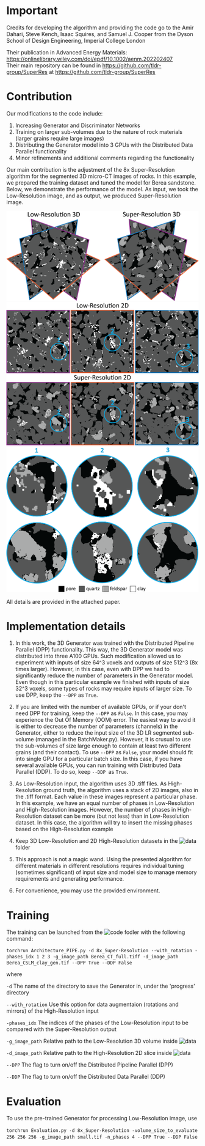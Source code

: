 # Important  
Credits for developing the algorithm and providing the code go to the Amir Dahari, Steve Kench, Isaac Squires, and Samuel J. Cooper from the Dyson School 
of Design Engineering, Imperial College London    

Their publication in Advanced Energy Materials: https://onlinelibrary.wiley.com/doi/epdf/10.1002/aenm.202202407     
Their main repository can be found in https://github.com/tldr-group/SuperRes at https://github.com/tldr-group/SuperRes

# Contribution
Our modifications to the code include:
 1. Increasing Generator and Discriminator Networks
 2. Training on larger sub-volumes due to the nature of rock materials (larger grains require large images)
 3. Distributing the Generator model into 3 GPUs with the Distributed Data Parallel functionality
 4. Minor refinements and additional comments regarding the functionality

Our main contribution is the adjustment of the 8x Super-Resolution algorithm for the segmented 3D micro-CT images of rocks. In this example, we prepared the training dataset and tuned the model for Berea sandstone. Below, we demonstrate the performance of the model. As input, we took the Low-Resolution image, and as output, we produced Super-Resolution image.

![Super-Resolution results for Berea sandstone](GH_image/GH_1.png)  
![Super-Resolution results for Berea sandstone](GH_image/GH_2.png)
![Super-Resolution results for Berea sandstone](GH_image/GH_3.png)

All details are provided in the attached paper.

# Implementation details 
1. In this work, the 3D Generator was trained with the Distributed Pipeline Parallel (DPP) functionality. This way, the 3D Generator model was distributed into three A100 GPUs. Such modification allowed us to experiment with inputs of size 64^3 voxels and outputs of size 512^3 (8x times larger). However, in this case, even with DPP we had to significantly reduce the number of parameters in the Generator model.
Even though in this particular example we finished with inputs of size 32^3 voxels, some types of rocks may require inputs of larger size. 
To use DPP, keep the ```--DPP``` as ```True```.

2. If you are limited with the number of available GPUs, or if your don't need DPP for training, keep the ```--DPP``` as ```False```. In this case, you may experience the Out Of Memory (OOM) error. The easiest way to avoid it is either to decrease the number of parameters (channels) in the Generator, either to reduce the input size of the 3D LR segmented sub-volume (managed in the BatchMaker.py). 
However, it is crusual to use the sub-volumes of size large enough to contain at least two different grains (and their contact). To use ```--DPP``` as ```False```, your model should fit into single GPU for a particular batch size. In this case, if you have several available GPUs, you can run training with Distributed Data Parallel (DDP). To do so, keep ```--DDP ```as ```True```.  

4. As Low-Resolution input, the algorithm uses 3D .tiff files. As High-Resolution ground truth, the algorithm uses a stack of 2D images, also in the .tiff format. Each value in these images represent a particular phase. In this example, we have an equal number of phases in Low-Resolution and High-Resolution images. However, the number of phases in High-Resolution dataset can be more (but not less) than in Low-Resolution dataset. In this case, the algorithm will try to insert the missing phases based on the High-Resolution example  

5. Keep 3D Low-Resolution and 2D High-Resolution datasets in the ![data](data) folder  

6. This approach is not a magic wand. Using the presented algorithm for different materials in different resolutions requires individual tuning (sometimes significant) of input size and model size to manage memory requirements and generating performance.  

7. For convenience, you may use the provided environment.   

# Training
The training can be launched from the ![code](code) fodler with the following command:

```
torchrun Architecture_PIPE.py -d 8x_Super-Resolution --with_rotation -phases_idx 1 2 3 -g_image_path Berea_CT_full.tiff -d_image_path Berea_CSLM_clay_gen.tif --DPP True --DDP False
```
where  

```-d``` The name of the directory to save the Generator in, under the 'progress' directory   

```--with_rotation``` Use this option for data augmentaion (rotations and mirrors) of the High-Resolution input    

```-phases_idx``` The indices of the phases of the Low-Resolution input to be compared with the Super-Resolution output  

```-g_image_path``` Relative path to the Low-Resolution 3D volume inside ![data](data)  

```-d_image_path``` Relative path to the High-Resolution 2D slice inside ![data](data)  

```--DPP``` The flag to turn on/off the Distributed Pipeline Parallel (DPP)  

```--DDP``` The flag to turn on/off the Distributed Data Parallel (DDP)  

# Evaluation  
To use the pre-trained Generator for processing Low-Resolution image, use  

```torchrun Evaluation.py -d 8x_Super-Resolution -volume_size_to_evaluate 256 256 256 -g_image_path small.tif -n_phases 4 --DPP True --DDP False```
